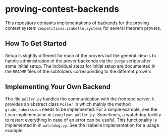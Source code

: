 # proving-contest-backends
This repository containts implementations of backends for the proving contest system `competitions.isabelle.systems` for several theorem provers.

## How To Get Started
Setup is slightly different for each of the provers but the general idea is to handle administration
of the prover backends via the `judge` scripts after some initial setup.
The individual steps for initial setup are documented in the `README` files of the subfolders corresponding to the different provers.

## Implementing Your Own Backend
The file `poller.py` handles the communication with the frontend server.
It provides an abstract class `Poller` in which mainly the method `grade_submission` needs to be implemented.
For a simple example, see the Lean implementaion in `Lean/lean_poller.py`.
Sometimes, a watchdog facility to restart everything in case of an error
can be useful. This functionality is implemented in in `watchdog.py`.
See the Isabelle implementation for a usage example.
